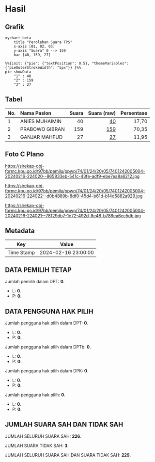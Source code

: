 # Hasil

## Grafik

```mermaid
xychart-beta
    title "Perolehan Suara TPS"
    x-axis [01, 02, 03]
    y-axis "Suara" 0 --> 159
    bar [40, 159, 27]
```

```mermaid
%%{init: {"pie": {"textPosition": 0.5}, "themeVariables": {"pieOuterStrokeWidth": "5px"}} }%%
pie showData
    "1" : 40
    "2" : 159
    "3" : 27
```

## Tabel

| No. | Nama Paslon    | Suara | Suara (raw) | Persentase |
|:--- |:-------------- | -----:| -----------:| ----------:|
| 1   | ANIES MUHAIMIN | 40    | [40][p-1]   | 17,70      |
| 2   | PRABOWO GIBRAN | 159   | [159][p-2]  | 70,35      |
| 3   | GANJAR MAHFUD  | 27    | [27][p-3]   | 11,95      |


[p-1]: https://github.com/gigit-pemilu/pemilu-2024-74-sulawesi-tenggara/blob/main/pilpres/hitung-suara/sub/74-sulawesi-tenggara/sub/01-kolaka/sub/24-toari/sub/2005-wowoli/sub/004-tps/sub/paslon-1.txt
[p-2]: https://github.com/gigit-pemilu/pemilu-2024-74-sulawesi-tenggara/blob/main/pilpres/hitung-suara/sub/74-sulawesi-tenggara/sub/01-kolaka/sub/24-toari/sub/2005-wowoli/sub/004-tps/sub/paslon-2.txt
[p-3]: https://github.com/gigit-pemilu/pemilu-2024-74-sulawesi-tenggara/blob/main/pilpres/hitung-suara/sub/74-sulawesi-tenggara/sub/01-kolaka/sub/24-toari/sub/2005-wowoli/sub/004-tps/sub/paslon-3.txt

## Foto C Plano

https://sirekap-obj-formc.kpu.go.id/97bb/pemilu/ppwp/74/01/24/20/05/7401242005004-20240216-224020--865833eb-541c-43fe-adf9-ebe7ea8a6212.jpg

https://sirekap-obj-formc.kpu.go.id/97bb/pemilu/ppwp/74/01/24/20/05/7401242005004-20240216-224022--d0b4889b-8df0-45d4-b61d-b14d5882a929.jpg

https://sirekap-obj-formc.kpu.go.id/97bb/pemilu/ppwp/74/01/24/20/05/7401242005004-20240216-224021--78129db7-1e72-492d-8e48-b788ea6ec5db.jpg


## Metadata

| Key        | Value               |
| ---------- | ------------------- |
| Time Stamp | 2024-02-16 23:00:00 |


## DATA PEMILIH TETAP

Jumlah pemilih dalam DPT: **0**.
 * L: **0**.
 * P: **0**.

## DATA PENGGUNA HAK PILIH

Jumlah pengguna hak pilih dalam DPT: **0**.
 * L: **0**.
 * P: **0**.

Jumlah pengguna hak pilih dalam DPTb: **0**.
 * L: **0**.
 * P: **0**.

Jumlah pengguna hak pilih dalam DPK: **0**.
 * L: **0**.
 * P: **0**.

Jumlah pengguna hak pilih: **0**.
 * L: **0**.
 * P: **0**.

## JUMLAH SUARA SAH DAN TIDAK SAH

JUMLAH SELURUH SUARA SAH: **226**.

JUMLAH SUARA TIDAK SAH: **3**.

JUMLAH SELURUH SUARA SAH DAN SUARA TIDAK SAH: **229**.


